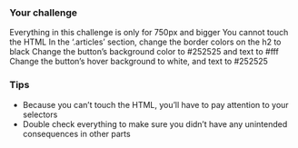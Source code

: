 ### Your challenge
Everything in this challenge is only for 750px and bigger
You cannot touch the HTML
In the ‘.articles’ section, change the border colors on the h2 to black
Change the button’s background color to #252525 and text to #fff
Change the button’s hover background to white, and text to #252525

### Tips
- Because you can’t touch the HTML, you’ll have to pay attention to your selectors
- Double check everything to make sure you didn’t have any unintended consequences in other parts
